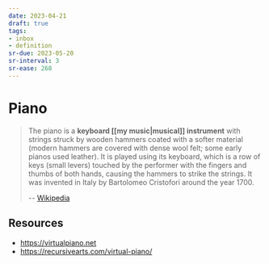 ```yaml
---
date: 2023-04-21
draft: true
tags:
- inbox
- definition
sr-due: 2023-05-20
sr-interval: 3
sr-ease: 268
---
```


# Piano

> The piano is a **keyboard [[my music|musical]] instrument** with
> strings struck by wooden hammers coated with a softer material (modern hammers
> are covered with dense wool felt; some early pianos used leather). It is
> played using its keyboard, which is a row of keys (small levers) touched by
> the performer with the fingers and thumbs of both hands, causing the hammers
> to strike the strings. It was invented in Italy by Bartolomeo Cristofori
> around the year 1700.
>
> -- [Wikipedia](https://en.wikipedia.org/wiki/Piano)

## Resources

- https://virtualpiano.net
- https://recursivearts.com/virtual-piano/